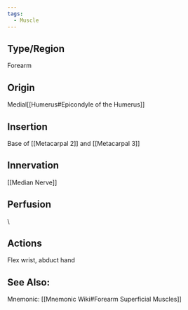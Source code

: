 ```yaml
---
tags:
  - Muscle
---
```



## Type/Region 
Forearm

## Origin
Medial[[Humerus#Epicondyle of the Humerus]]

## Insertion
Base of [[Metacarpal 2]] and [[Metacarpal 3]]

## Innervation
[[Median Nerve]]

## Perfusion

\
## Actions
Flex wrist, abduct hand 

## See Also:
Mnemonic: [[Mnemonic Wiki#Forearm Superficial Muscles]]

